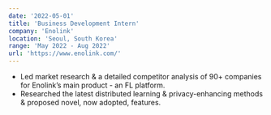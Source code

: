 ```yaml
---
date: '2022-05-01'
title: 'Business Development Intern'
company: 'Enolink'
location: 'Seoul, South Korea'
range: 'May 2022 - Aug 2022'
url: 'https://www.enolink.com/'
---
```


- Led market research & a detailed competitor analysis of 90+ companies for Enolink’s main product - an FL platform.
- Researched the latest distributed learning & privacy-enhancing methods & proposed novel, now adopted, features.

